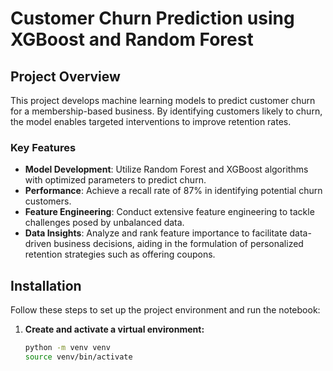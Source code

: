 # Customer Churn Prediction using XGBoost and Random Forest

## Project Overview
This project develops machine learning models to predict customer churn for a membership-based business. By identifying customers likely to churn, the model enables targeted interventions to improve retention rates.

### Key Features
- **Model Development**: Utilize Random Forest and XGBoost algorithms with optimized parameters to predict churn.
- **Performance**: Achieve a recall rate of 87% in identifying potential churn customers.
- **Feature Engineering**: Conduct extensive feature engineering to tackle challenges posed by unbalanced data.
- **Data Insights**: Analyze and rank feature importance to facilitate data-driven business decisions, aiding in the formulation of personalized retention strategies such as offering coupons.

## Installation

Follow these steps to set up the project environment and run the notebook:

1. **Create and activate a virtual environment:**
   ```bash
   python -m venv venv
   source venv/bin/activate
